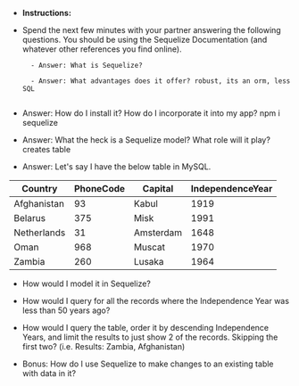 - **Instructions:**

- Spend the next few minutes with your partner answering the following questions. You should be using the Sequelize Documentation (and whatever other references you find online).

  ```
  	- Answer: What is Sequelize?

  	- Answer: What advantages does it offer? robust, its an orm, less SQL


  ```

- Answer: How do I install it? How do I incorporate it into my app? npm i sequelize

- Answer: What the heck is a Sequelize model? What role will it play? creates table

- Answer: Let's say I have the below table in MySQL.

| Country     | PhoneCode | Capital   | IndependenceYear |
| ----------- | --------- | --------- | ---------------- |
| Afghanistan | 93        | Kabul     | 1919             |
| Belarus     | 375       | Misk      | 1991             |
| Netherlands | 31        | Amsterdam | 1648             |
| Oman        | 968       | Muscat    | 1970             |
| Zambia      | 260       | Lusaka    | 1964             |

- How would I model it in Sequelize?

- How would I query for all the records where the Independence Year was less than 50 years ago?

- How would I query the table, order it by descending Independence Years, and limit the results to just show 2 of the records. Skipping the first two? (i.e. Results: Zambia, Afghanistan)

- Bonus: How do I use Sequelize to make changes to an existing table with data in it?

```

```

